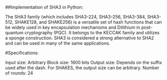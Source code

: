 ##Implementation of SHA3 in Python:

The SHA3 family (which includes SHA3-224, SHA3-256, SHA3-384, SHA3-512, SHAKE128, and SHAKE256) is a versatile set of hash functions that can be widely used in key encapsulation mechanisms and Dilithium in post-quantum cryptography (PQC). It belongs to the KECCAK family and utilizes a sponge construction. SHA3 is considered a strong alternative to SHA2 and can be used in many of the same applications.

#Specifications:

Input size: Arbitrary
Block size: 1600 bits
Output size: Depends on the suffix used after the dash. For SHAKES, the output size can be arbitrary.
Number of rounds: 24
